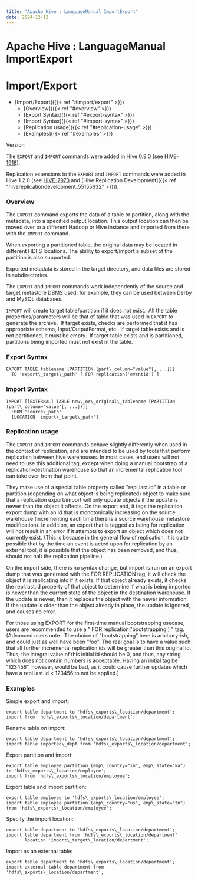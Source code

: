 ```yaml
---
title: "Apache Hive : LanguageManual ImportExport"
date: 2024-12-12
---
```


# Apache Hive : LanguageManual ImportExport

# Import/Export

* [Import/Export]({{< ref "#import/export" >}})
	+ [Overview]({{< ref "#overview" >}})
	+ [Export Syntax]({{< ref "#export-syntax" >}})
	+ [Import Syntax]({{< ref "#import-syntax" >}})
	+ [Replication usage]({{< ref "#replication-usage" >}})
	+ [Examples]({{< ref "#examples" >}})

Version

The `EXPORT` and `IMPORT` commands were added in Hive 0.8.0 (see [HIVE-1918](https://issues.apache.org/jira/browse/HIVE-1918)).

Replication extensions to the `EXPORT` and `IMPORT` commands were added in Hive 1.2.0 (see [HIVE-7973](https://issues.apache.org/jira/browse/HIVE-7973) and [Hive Replication Development]({{< ref "hivereplicationdevelopment_55155632" >}})).

### Overview

The `EXPORT` command exports the data of a table or partition, along with the metadata, into a specified output location. This output location can then be moved over to a different Hadoop or Hive instance and imported from there with the `IMPORT` command.

When exporting a partitioned table, the original data may be located in different HDFS locations. The ability to export/import a subset of the partition is also supported.

Exported metadata is stored in the target directory, and data files are stored in subdirectories.

The `EXPORT` and `IMPORT` commands work independently of the source and target metastore DBMS used; for example, they can be used between Derby and MySQL databases.

`IMPORT` will create target table/partition if it does not exist.  All the table properties/parameters will be that of table that was used in `EXPORT` to generate the archive.  If target exists, checks are performed that it has appropriate schema, Input/OutputFormat, etc.  If target table exists and is not partitioned, it must be empty.  If target table exists and is partitioned, partitions being imported must not exist in the table.  

### Export Syntax

```
EXPORT TABLE tablename [PARTITION (part\_column="value"[, ...])] 
  TO 'export\_target\_path' [ FOR replication('eventid') ]
```

### Import Syntax

```
IMPORT [[EXTERNAL] TABLE new\_or\_original\_tablename [PARTITION (part\_column="value"[, ...])]] 
  FROM 'source\_path' 
  [LOCATION 'import\_target\_path']

```

### Replication usage

The `EXPORT` and `IMPORT` commands behave slightly differently when used in the context of replication, and are intended to be used by tools that perform replication between hive warehouses. In most cases, end users will not need to use this additional tag, except when doing a manual bootstrap of a replication-destination warehouse so that an incremental replication tool can take over from that point.

They make use of a special table property called "repl.last.id" in a table or partition (depending on what object is being replicated) object to make sure that a replication export/import will only update objects if the update is newer than the object it affects. On the export end, it tags the replication export dump with an id that is monotonically increasing on the source warehouse (incrementing each time there is a source warehouse metastore modification). In addition, an export that is tagged as being for replication will not result in an error if it attempts to export an object which does not currently exist. (This is because in the general flow of replication, it is quite possible that by the time an event is acted upon for replication by an external tool, it is possible that the object has been removed, and thus, should not halt the replication pipeline.)

On the import side, there is no syntax change, but import is run on an export dump that was generated with the FOR REPLICATION tag, it will check the object it is replicating into if it exists. If that object already exists, it checks the repl.last.id property of that object to determine if what is being imported is newer than the current state of the object in the destination warehouse. If the update is newer, then it replaces the object with the newer information. If the update is older than the object already in place, the update is ignored, and causes no error.

For those using EXPORT for the first-time manual bootstrapping usecase, users are recommended to use a " FOR replication('bootstrapping') " tag. (Advanced users note : The choice of "bootstrapping" here is arbitrary-ish, and could just as well have been "foo". The real goal is to have a value such that all further incremental replication ids will be greater than this original id. Thus, the integral value of this initial id should be 0, and thus, any string which does not contain numbers is acceptable. Having an initial tag be "123456", however, would be bad, as it could cause further updates which have a repl.last.id < 123456 to not be applied.)

### Examples

Simple export and import:

```
export table department to 'hdfs\_exports\_location/department';
import from 'hdfs\_exports\_location/department';

```

Rename table on import:

```
export table department to 'hdfs\_exports\_location/department';
import table imported\_dept from 'hdfs\_exports\_location/department';

```

Export partition and import:

```
export table employee partition (emp\_country="in", emp\_state="ka") to 'hdfs\_exports\_location/employee';
import from 'hdfs\_exports\_location/employee';

```

Export table and import partition:

```
export table employee to 'hdfs\_exports\_location/employee';
import table employee partition (emp\_country="us", emp\_state="tn") from 'hdfs\_exports\_location/employee';

```

Specify the import location:

```
export table department to 'hdfs\_exports\_location/department';
import table department from 'hdfs\_exports\_location/department' 
       location 'import\_target\_location/department';

```

Import as an external table:

```
export table department to 'hdfs\_exports\_location/department';
import external table department from 'hdfs\_exports\_location/department';

```

 

 

